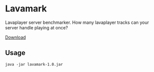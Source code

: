 # Lavamark
Lavaplayer server benchmarker. How many lavaplayer tracks can your server handle playing at once?

[Download](https://ci.fredboat.com/viewType.html?buildTypeId=Public_Lavamark_Build&guest=1)

## Usage
```
java -jar lavamark-1.0.jar
```
